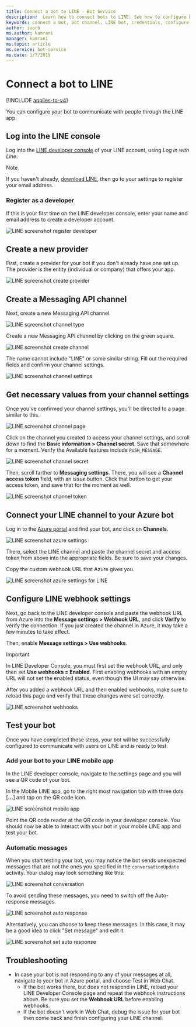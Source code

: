 ```yaml
---
title: Connect a bot to LINE - Bot Service
description:  Learn how to connect bots to LINE. See how to configure bots to communicate with people through the LINE app. View troubleshooting tips.
keywords: connect a bot, bot channel, LINE bot, credentials, configure, phone
author: ivorb
ms.author: kamrani
manager: kamrani
ms.topic: article
ms.service: bot-service
ms.date: 1/7/2019
---
```


# Connect a bot to LINE

[!INCLUDE [applies-to-v4](includes/applies-to-v4-current.md)]

You can configure your bot to communicate with people through the LINE app.

## Log into the LINE console

Log into the [LINE developer console](https://developers.line.biz/console/register/messaging-api/provider/) of your LINE account, using *Log in with Line*.

> [!NOTE]
> If you haven't already, [download LINE](https://line.me/), then go to your settings to register your email address.

### Register as a developer

If this is your first time on the LINE developer console, enter your name and email address to create a developer account.

![LINE screenshot register developer](./media/channels/LINE-screenshot-1.png)

## Create a new provider

First, create a provider for your bot if you don't already have one set up. The provider is the entity (individual or company) that offers your app.

![LINE screenshot create provider](./media/channels/LINE-screenshot-2.png)

## Create a Messaging API channel

Next, create a new Messaging API channel.

![LINE screenshot channel type](./media/channels/LINE-channel-type-selection.png)

Create a new Messaging API channel by clicking on the green square.

![LINE screenshot create channel](./media/channels/LINE-create-channel.png)

The name cannot include "LINE" or some similar string. Fill out the required fields and confirm your channel settings.

![LINE screenshot channel settings](./media/channels/LINE-screenshot-4.png)

## Get necessary values from your channel settings

Once you've confirmed your channel settings, you'll be directed to a page similar to this.

![LINE screenshot channel page](./media/channels/LINE-screenshot-5.png)

Click on the channel you created to access your channel settings, and scroll down to find the **Basic information > Channel secret**. Save that somewhere for a moment. Verify the Available features include `PUSH_MESSAGE`.

![LINE screenshot channel secret](./media/channels/LINE-screenshot-6.png)

Then, scroll farther to **Messaging settings**. There, you will see a **Channel access token** field, with an *issue* button. Click that button to get your access token, and save that for the moment as well.

![LINE screenshot channel token](./media/channels/LINE-screenshot-8.png)

## Connect your LINE channel to your Azure bot

Log in to the [Azure portal](https://portal.azure.com/) and find your bot, and click on **Channels**.

![LINE screenshot azure settings](./media/channels/LINE-channel-setting-2.png)

There, select the LINE channel and paste the channel secret and access token from above into the appropriate fields. Be sure to save your changes.

Copy the custom webhook URL that Azure gives you.

![LINE screenshot azure settings for LINE](./media/channels/LINE-channel-setting-1.png)

## Configure LINE webhook settings

Next, go back to the LINE developer console and paste the webhook URL from Azure into the **Message settings > Webhook URL**, and click **Verify** to verify the connection. If you just created the channel in Azure, it may take a few minutes to take effect.

Then, enable **Message settings > Use webhooks**.

> [!IMPORTANT]
> In LINE Developer Console, you must first set the webhook URL, and only then set **Use webhooks = Enabled**. First enabling webhooks with an empty URL will not set the enabled status, even though the UI may say otherwise.

After you added a webhook URL and then enabled webhooks, make sure to reload this page and verify that these changes were set correctly.

![LINE screenshot webhooks](./media/channels/LINE-screenshot-9.png)

## Test your bot

Once you have completed these steps, your bot will be successfully configured to communicate with users on LINE and is ready to test.

### Add your bot to your LINE mobile app

In the LINE developer console, navigate to the settings page and you will see a QR code of your bot.

In the Mobile LINE app, go to the right most navigation tab with three dots [**...**] and tap on the QR code icon.

![LINE screenshot mobile app](./media/channels/LINE-screenshot-12.jpg)

Point the QR code reader at the QR code in your developer console. You should now be able to interact with your bot in your mobile LINE app and test your bot.

### Automatic messages

When you start testing your bot, you may notice the bot sends unexpected messages that are not the ones you specified in the `conversationUpdate` activity.  Your dialog may look something like this:

![LINE screenshot conversation](./media/channels/LINE-screenshot-conversation.jpg)

To avoid sending these messages, you need to switch off the Auto-response messages.

![LINE screenshot auto response](./media/channels/LINE-screenshot-10.png)

Alternatively, you can choose to keep these messages. In this case, it may be a good idea to click "Set message" and edit it.

![LINE screenshot set auto response](./media/channels/LINE-screenshot-11.png)

## Troubleshooting

* In case your bot is not responding to any of your messages at all, navigate to your bot in Azure portal, and choose Test in Web Chat.  
  * If the bot works there, but does not respond in LINE, reload your LINE Developer Console page and repeat the webhook instructions above. Be sure you set the **Webhook URL** before enabling webhooks.
  * If the bot doesn't work in Web Chat, debug the issue for your bot then come back and finish configuring your LINE channel.
